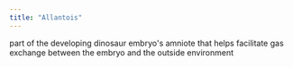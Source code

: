 ```yaml
---
title: "Allantois"
---
```

part of the developing dinosaur embryo's amniote that helps facilitate gas exchange between the embryo and the outside environment

